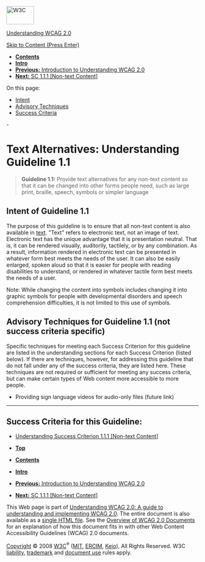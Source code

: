 [<img src="http://www.w3.org/Icons/w3c_home" alt="W3C" width="72" height="48" />](http://www.w3.org/)

[Understanding WCAG 2.0](http://www.w3.org/TR/2008/WD-UNDERSTANDING-WCAG20-20081103/)

[Skip to Content (Press Enter)](#maincontent)

<span id="top"></span>

-   **[Contents](http://www.w3.org/TR/2008/WD-UNDERSTANDING-WCAG20-20081103/#contents "Table of Contents")**
-   **[Intro](intro.html "Introduction to Understanding WCAG 2.0")**
-   [**Previous:** Introduction to Understanding WCAG 2.0](intro.html "Understanding Introduction to Understanding WCAG 2.0")
-   [**Next:** SC 1.1.1 \[Non-text Content\]](text-equiv-all.html "Understanding SC  1.1.1 [Non-text Content]")

On this page:

-   [Intent](#text-equiv)
-   [Advisory Techniques](#text-equiv)
-   [Success Criteria](#text-equiv-sc)

<span id="maincontent">-</span>

<span id="text-equiv"></span> **Text Alternatives**<span class="screenreader">:</span> Understanding Guideline 1.1
==================================================================================================================

> **Guideline 1.1:** Provide text alternatives for any non-text content so that it can be changed into other forms people need, such as large print, braille, speech, symbols or simpler language

<span id="text-equiv-intent"></span> Intent of Guideline 1.1
------------------------------------------------------------

The purpose of this guideline is to ensure that all non-text content is also available in [text](http://www.w3.org/TR/2008/PR-WCAG20-20081103/#textdef). "Text" refers to electronic text, not an image of text. Electronic text has the unique advantage that it is presentation neutral. That is, it can be rendered visually, auditorily, tactilely, or by any combination. As a result, information rendered in electronic text can be presented in whatever form best meets the needs of the user. It can also be easily enlarged, spoken aloud so that it is easier for people with reading disabilities to understand, or rendered in whatever tactile form best meets the needs of a user.

Note: While changing the content into symbols includes changing it into graphic symbols for people with developmental disorders and speech comprehension difficulties, it is not limited to this use of symbols.

<span id="text-equiv-advisory"></span> Advisory Techniques for Guideline 1.1 (not success criteria specific)
------------------------------------------------------------------------------------------------------------

Specific techniques for meeting each Success Criterion for this guideline are listed in the understanding sections for each Success Criterion (listed below). If there are techniques, however, for addressing this guideline that do not fall under any of the success criteria, they are listed here. These techniques are not required or sufficient for meeting any success criteria, but can make certain types of Web content more accessible to more people.

-   Providing sign language videos for audio-only files (future link)

------------------------------------------------------------------------

Success Criteria for this Guideline:
------------------------------------

-   [Understanding Success Criterion 1.1.1 \[Non-text Content\]](text-equiv-all.html)

-   **[Top](#top)**
-   **[Contents](http://www.w3.org/TR/2008/WD-UNDERSTANDING-WCAG20-20081103/#contents "Table of Contents")**
-   **[Intro](intro.html "Introduction to Understanding WCAG 2.0")**
-   [**Previous:** Introduction to Understanding WCAG 2.0](intro.html "Understanding Introduction to Understanding WCAG 2.0")
-   [**Next:** SC 1.1.1 \[Non-text Content\]](text-equiv-all.html "Understanding SC  1.1.1 [Non-text Content]")

This Web page is part of [Understanding WCAG 2.0: A guide to understanding and implementing WCAG 2.0](http://www.w3.org/TR/2008/WD-UNDERSTANDING-WCAG20-20081103/). The entire document is also available as a [single HTML file](complete.html). See the [Overview of WCAG 2.0 Documents](http://www.w3.org/WAI/intro/wcag20) for an explanation of how this document fits in with other Web Content Accessibility Guidelines (WCAG) 2.0 documents.

[Copyright](http://www.w3.org/Consortium/Legal/ipr-notice#Copyright) © 2008 [W3C](http://www.w3.org/)<sup>®</sup> ([MIT](http://www.csail.mit.edu/), [ERCIM](http://www.ercim.org/), [Keio](http://www.keio.ac.jp/)), All Rights Reserved. W3C [liability](http://www.w3.org/Consortium/Legal/ipr-notice#Legal_Disclaimer), [trademark](http://www.w3.org/Consortium/Legal/ipr-notice#W3C_Trademarks) and [document use](http://www.w3.org/Consortium/Legal/copyright-documents) rules apply.
